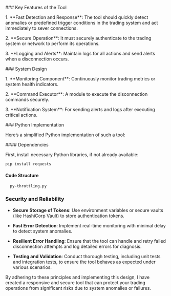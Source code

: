 <p>### Key Features of the Tool</p>
<p>1. **Fast Detection and Response**: The tool should quickly detect anomalies or predefined trigger conditions in the trading system and act immediately to sever connections.</p>
<p>2. **Secure Operation**: It must securely authenticate to the trading system or network to perform its operations.</p>
<p>3. **Logging and Alerts**: Maintain logs for all actions and send alerts when a disconnection occurs.</p>
<p>### System Design</p>
<p>1. **Monitoring Component**: Continuously monitor trading metrics or system health indicators.</p>
<p>2. **Command Executor**: A module to execute the disconnection commands securely.</p>
<p>3. **Notification System**: For sending alerts and logs after executing critical actions.</p>
<p>### Python Implementation</p>
<p>Here’s a simplified Python implementation of such a tool:</p>
<p>#### Dependencies</p>
<p>First, install necessary Python libraries, if not already available:</p>
<p><code>pip install requests</code></p>
<h4 id="code-structure">Code Structure</h4>
<p><code>  py-throttling.py  </code></p>
<h3 id="security-and-reliability">Security and Reliability</h3>
<ul>
<li><p><strong>Secure Storage of Tokens</strong>: Use environment variables or secure vaults (like HashiCorp Vault) to store authentication tokens.</p>
</li>
<li><p><strong>Fast Error Detection</strong>: Implement real-time monitoring with minimal delay to detect system anomalies.</p>
</li>
<li><p><strong>Resilient Error Handling</strong>: Ensure that the tool can handle and retry failed disconnection attempts and log detailed errors for diagnosis.</p>
</li>
<li><p><strong>Testing and Validation</strong>: Conduct thorough testing, including unit tests and integration tests, to ensure the tool behaves as expected under various scenarios.</p>
</li>
</ul>
<p>By adhering to these principles and implementing this design, I have created a responsive and secure tool that can protect your trading operations from significant risks due to system anomalies or failures.</p>

